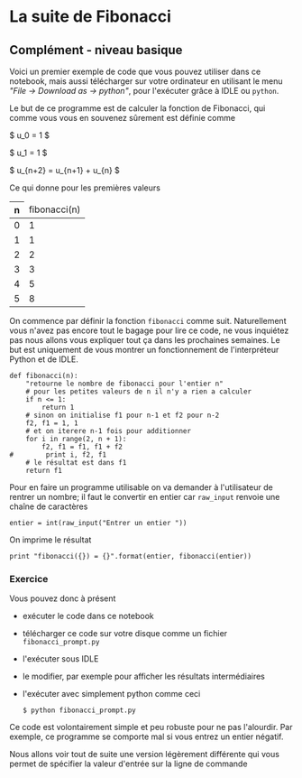 
# La suite de Fibonacci

## Complément - niveau basique

Voici un premier exemple de code que vous pouvez utiliser dans ce notebook, mais
aussi télécharger sur votre ordinateur en utilisant le menu *"File -> Download
as -> python"*, pour l'exécuter grâce à IDLE ou `python`.

Le but de ce programme est de calculer la fonction de Fibonacci, qui comme vous
vous en souvenez sûrement est  définie comme

$ u_0 = 1 $

$ u_1 = 1 $

$ u_{n+2} = u_{n+1} + u_{n} $

Ce qui donne pour les premières valeurs

<table>
<thead><tr><th>n</th><td>fibonacci(n)</td></tr></thead>
<tr><td>0</td><td>1</td></tr>
<tr><td>1</td><td>1</td></tr>
<tr><td>2</td><td>2</td></tr>
<tr><td>3</td><td>3</td></tr>
<tr><td>4</td><td>5</td></tr>
<tr><td>5</td><td>8</td></tr>
</table>


On commence par définir la fonction `fibonacci` comme suit. Naturellement vous
n'avez pas encore tout le bagage pour lire ce code, ne vous inquiétez pas nous
allons vous expliquer tout ça dans les prochaines semaines. Le but est
uniquement de vous montrer un fonctionnement de l'interpréteur Python et de
IDLE.


    def fibonacci(n):
        "retourne le nombre de fibonacci pour l'entier n"
        # pour les petites valeurs de n il n'y a rien a calculer
        if n <= 1: 
            return 1
        # sinon on initialise f1 pour n-1 et f2 pour n-2
        f2, f1 = 1, 1
        # et on iterere n-1 fois pour additionner
        for i in range(2, n + 1):
            f2, f1 = f1, f1 + f2
    #        print i, f2, f1
        # le résultat est dans f1
        return f1

Pour en faire un programme utilisable on va demander à l'utilisateur de rentrer
un nombre; il faut le convertir en entier car `raw_input` renvoie une chaîne de
caractères


    entier = int(raw_input("Entrer un entier "))

On imprime le résultat


    print "fibonacci({}) = {}".format(entier, fibonacci(entier))

### Exercice

Vous pouvez donc à présent
 * exécuter le code dans ce notebook
 * télécharger ce code sur votre disque comme un fichier `fibonacci_prompt.py`
 * l'exécuter sous IDLE
 * le modifier, par exemple pour afficher les résultats intermédiaires
 * l'exécuter avec simplement python comme ceci

     `$ python fibonacci_prompt.py`


Ce code est volontairement simple et peu robuste pour ne pas l'alourdir. Par
exemple, ce programme se comporte mal si vous entrez un entier négatif.

Nous allons voir tout de suite une version légèrement différente qui vous permet
de spécifier la valeur d'entrée sur la ligne de commande
